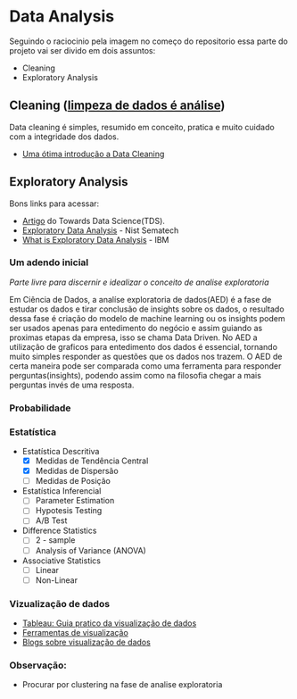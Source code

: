 # Data Analysis 

Seguindo o raciocinio pela imagem no começo do repositorio essa parte do projeto vai ser divido em dois assuntos: 
* Cleaning
* Exploratory Analysis

## Cleaning ([limpeza de dados é análise](https://counting.substack.com/p/data-cleaning-is-analysis-not-grunt))
Data cleaning é simples, resumido em conceito, pratica e muito cuidado com a integridade dos dados.
- [Uma ótima introdução a Data Cleaning](https://towardsdatascience.com/the-ultimate-guide-to-data-cleaning-3969843991d4)

## Exploratory Analysis

Bons links para acessar:
+ [Artigo](https://towardsdatascience.com/why-youre-not-a-job-ready-data-scientist-yet-1a0d73f15012) do Towards Data Science(TDS). 
+ [Exploratory Data Analysis](https://www.itl.nist.gov/div898/handbook/eda/eda.htm) - Nist Sematech
+ [What is Exploratory Data Analysis](https://www.ibm.com/cloud/learn/exploratory-data-analysis) - IBM
### Um adendo inicial
_Parte livre para discernir e idealizar o conceito de analise exploratoria_

Em Ciência de Dados, a analíse exploratoria de dados(AED) é a fase de estudar os dados e tirar conclusão de insights sobre os dados, o resultado dessa fase é criação do modelo de machine learning ou os insights podem ser usados apenas para entedimento do negócio e assim guiando as proximas etapas da empresa, isso se chama Data Driven.
No AED a utilização de graficos para entedimento dos dados é essencial, tornando muito simples responder as questões que os dados nos trazem.
O AED de certa maneira pode ser comparada como uma ferramenta para responder perguntas(insights), podendo assim como na filosofia chegar a mais perguntas invés de uma resposta.


### Probabilidade 

### Estatística

* Estatística Descritiva
  - [x] Medidas de Tendência Central
  - [x] Medidas de Dispersão
  - [ ] Medidas de Posição

* Estatística Inferencial
  - [ ] Parameter Estimation
  - [ ] Hypotesis Testing
  - [ ] A/B Test
 
* Difference Statistics
  - [ ] 2 - sample
  - [ ] Analysis of Variance (ANOVA)
  
* Associative Statistics
  - [ ] Linear
  - [ ] Non-Linear 

### Vizualização de dados

- [Tableau: Guia pratico da visualização de dados](https://www.tableau.com/pt-br/learn/articles/data-visualization)
- [Ferramentas de visualização](https://bigdata-madesimple.com/review-of-20-best-big-data-visualization-tools/)
- [Blogs sobre visualização de dados](https://www.tableau.com/pt-br/learn/articles/best-data-visualization-blogs)

### Observação:
- Procurar por clustering na fase de analise exploratoria

